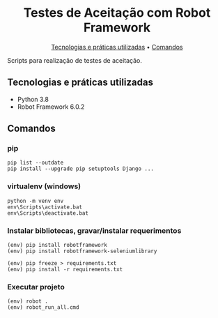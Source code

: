 <h1 align="center">
  Testes de Aceitação com Robot Framework
</h1>
<p align="center">
  <a href="#tecnologias-e-práticas-utilizadas">Tecnologias e práticas utilizadas</a> •
  <a href="#comandos">Comandos</a>
</p>

Scripts para realização de testes de aceitação.

## Tecnologias e práticas utilizadas
- Python 3.8
- Robot Framework 6.0.2

## Comandos

### pip
```
pip list --outdate
pip install --upgrade pip setuptools Django ...
```

### virtualenv (windows)
```
python -m venv env
env\Scripts\activate.bat
env\Scripts\deactivate.bat
```

### Instalar bibliotecas, gravar/instalar requerimentos
```
(env) pip install robotframework
(env) pip install robotframework-seleniumlibrary

(env) pip freeze > requirements.txt
(env) pip install -r requirements.txt
```

### Executar projeto
```
(env) robot .
(env) robot_run_all.cmd
```
